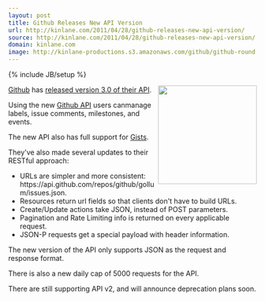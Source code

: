 ```yaml
---
layout: post
title: Github Releases New API Version
url: http://kinlane.com/2011/04/28/github-releases-new-api-version/
source: http://kinlane.com/2011/04/28/github-releases-new-api-version/
domain: kinlane.com
image: http://kinlane-productions.s3.amazonaws.com/github/github-round.png
---
```

{% include JB/setup %}<p><img src="http://kinlane-productions.s3.amazonaws.com/github/github-round.png" alt="" width="200" align="right" /><a title="Github" href="https://github.com/">Github</a> has <a title="released version 3.0 of their API" href="https://github.com/blog/846-new-issues-and-gist-api">released version 3.0 of their API</a>.<p></p>
Using the new <a title="Github API" href="http://developer.github.com/v3/">Github API</a> users canmanage labels, issue comments, milestones, and events.<p></p>
The new API also has full support for <a title="Gists" href="https://gist.github.com/">Gists</a>.<p></p>
They've also made several updates to their RESTful approach:
<ul class="mainlist">
	<li>URLs are simpler and more consistent: https://api.github.com/repos/github/gollum/issues.json.</li>
	<li>Resources return url fields so that clients don't have to build URLs.</li>
	<li>Create/Update actions take JSON, instead of POST parameters.</li>
	<li>Pagination and Rate Limiting info is returned on every applicable request.</li>
	<li>JSON-P requests get a special payload with header information.</li>
</ul>
The new version of the API only supports JSON as the request and response format.<p></p>
There is also a new daily cap of 5000 requests for the API.<p></p>
There are still supporting API v2, and will announce deprecation plans soon.</p>
